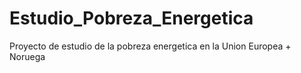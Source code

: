 # Estudio_Pobreza_Energetica
Proyecto de estudio de la pobreza energetica en la Union Europea + Noruega

